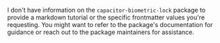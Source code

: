 I don't have information on the `capacitor-biometric-lock` package to provide a markdown tutorial or the specific frontmatter values you're requesting. You might want to refer to the package's documentation for guidance or reach out to the package maintainers for assistance.